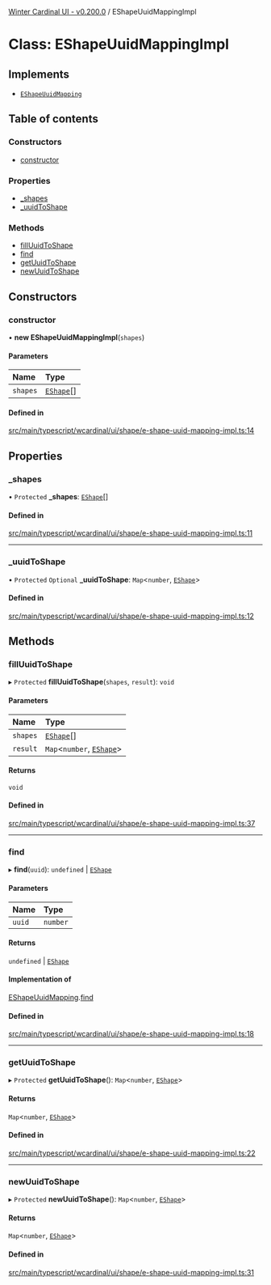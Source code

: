 [Winter Cardinal UI - v0.200.0](../index.md) / EShapeUuidMappingImpl

# Class: EShapeUuidMappingImpl

## Implements

- [`EShapeUuidMapping`](../interfaces/EShapeUuidMapping.md)

## Table of contents

### Constructors

- [constructor](EShapeUuidMappingImpl.md#constructor)

### Properties

- [\_shapes](EShapeUuidMappingImpl.md#_shapes)
- [\_uuidToShape](EShapeUuidMappingImpl.md#_uuidtoshape)

### Methods

- [fillUuidToShape](EShapeUuidMappingImpl.md#filluuidtoshape)
- [find](EShapeUuidMappingImpl.md#find)
- [getUuidToShape](EShapeUuidMappingImpl.md#getuuidtoshape)
- [newUuidToShape](EShapeUuidMappingImpl.md#newuuidtoshape)

## Constructors

### constructor

• **new EShapeUuidMappingImpl**(`shapes`)

#### Parameters

| Name | Type |
| :------ | :------ |
| `shapes` | [`EShape`](../interfaces/EShape.md)[] |

#### Defined in

[src/main/typescript/wcardinal/ui/shape/e-shape-uuid-mapping-impl.ts:14](https://github.com/winter-cardinal/winter-cardinal-ui/blob/v0.200.0/src/main/typescript/wcardinal/ui/shape/e-shape-uuid-mapping-impl.ts#L14)

## Properties

### \_shapes

• `Protected` **\_shapes**: [`EShape`](../interfaces/EShape.md)[]

#### Defined in

[src/main/typescript/wcardinal/ui/shape/e-shape-uuid-mapping-impl.ts:11](https://github.com/winter-cardinal/winter-cardinal-ui/blob/v0.200.0/src/main/typescript/wcardinal/ui/shape/e-shape-uuid-mapping-impl.ts#L11)

___

### \_uuidToShape

• `Protected` `Optional` **\_uuidToShape**: `Map`<`number`, [`EShape`](../interfaces/EShape.md)\>

#### Defined in

[src/main/typescript/wcardinal/ui/shape/e-shape-uuid-mapping-impl.ts:12](https://github.com/winter-cardinal/winter-cardinal-ui/blob/v0.200.0/src/main/typescript/wcardinal/ui/shape/e-shape-uuid-mapping-impl.ts#L12)

## Methods

### fillUuidToShape

▸ `Protected` **fillUuidToShape**(`shapes`, `result`): `void`

#### Parameters

| Name | Type |
| :------ | :------ |
| `shapes` | [`EShape`](../interfaces/EShape.md)[] |
| `result` | `Map`<`number`, [`EShape`](../interfaces/EShape.md)\> |

#### Returns

`void`

#### Defined in

[src/main/typescript/wcardinal/ui/shape/e-shape-uuid-mapping-impl.ts:37](https://github.com/winter-cardinal/winter-cardinal-ui/blob/v0.200.0/src/main/typescript/wcardinal/ui/shape/e-shape-uuid-mapping-impl.ts#L37)

___

### find

▸ **find**(`uuid`): `undefined` \| [`EShape`](../interfaces/EShape.md)

#### Parameters

| Name | Type |
| :------ | :------ |
| `uuid` | `number` |

#### Returns

`undefined` \| [`EShape`](../interfaces/EShape.md)

#### Implementation of

[EShapeUuidMapping](../interfaces/EShapeUuidMapping.md).[find](../interfaces/EShapeUuidMapping.md#find)

#### Defined in

[src/main/typescript/wcardinal/ui/shape/e-shape-uuid-mapping-impl.ts:18](https://github.com/winter-cardinal/winter-cardinal-ui/blob/v0.200.0/src/main/typescript/wcardinal/ui/shape/e-shape-uuid-mapping-impl.ts#L18)

___

### getUuidToShape

▸ `Protected` **getUuidToShape**(): `Map`<`number`, [`EShape`](../interfaces/EShape.md)\>

#### Returns

`Map`<`number`, [`EShape`](../interfaces/EShape.md)\>

#### Defined in

[src/main/typescript/wcardinal/ui/shape/e-shape-uuid-mapping-impl.ts:22](https://github.com/winter-cardinal/winter-cardinal-ui/blob/v0.200.0/src/main/typescript/wcardinal/ui/shape/e-shape-uuid-mapping-impl.ts#L22)

___

### newUuidToShape

▸ `Protected` **newUuidToShape**(): `Map`<`number`, [`EShape`](../interfaces/EShape.md)\>

#### Returns

`Map`<`number`, [`EShape`](../interfaces/EShape.md)\>

#### Defined in

[src/main/typescript/wcardinal/ui/shape/e-shape-uuid-mapping-impl.ts:31](https://github.com/winter-cardinal/winter-cardinal-ui/blob/v0.200.0/src/main/typescript/wcardinal/ui/shape/e-shape-uuid-mapping-impl.ts#L31)
